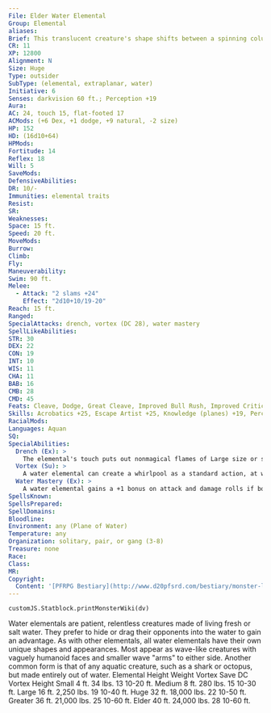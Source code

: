 ```yaml
---
File: Elder Water Elemental
Group: Elemental
aliases: 
Brief: This translucent creature's shape shifts between a spinning column of water and a crashing wave.
CR: 11
XP: 12800
Alignment: N
Size: Huge
Type: outsider
SubType: (elemental, extraplanar, water)
Initiative: 6
Senses: darkvision 60 ft.; Perception +19
Aura: 
AC: 24, touch 15, flat-footed 17
ACMods: (+6 Dex, +1 dodge, +9 natural, -2 size)
HP: 152
HD: (16d10+64)
HPMods: 
Fortitude: 14
Reflex: 18
Will: 5
SaveMods: 
DefensiveAbilities: 
DR: 10/-
Immunities: elemental traits
Resist: 
SR: 
Weaknesses: 
Space: 15 ft.
Speed: 20 ft.
MoveMods: 
Burrow: 
Climb: 
Fly: 
Maneuverability: 
Swim: 90 ft.
Melee: 
  - Attack: "2 slams +24"
    Effect: "2d10+10/19-20"
Reach: 15 ft.
Ranged: 
SpecialAttacks: drench, vortex (DC 28), water mastery
SpellLikeAbilities: 
STR: 30
DEX: 22
CON: 19
INT: 10
WIS: 11
CHA: 11
BAB: 16
CMB: 28
CMD: 45
Feats: Cleave, Dodge, Great Cleave, Improved Bull Rush, Improved Critical (slam), Improved Sunder, Lightning Reflexes, Power Attack
Skills: Acrobatics +25, Escape Artist +25, Knowledge (planes) +19, Perception +19, Stealth +17, Swim +37
RacialMods: 
Languages: Aquan
SQ: 
SpecialAbilities:
  Drench (Ex): >
    The elemental's touch puts out nonmagical flames of Large size or smaller. The creature can dispel magical fire it touches as dispel magic (caster level equals elemental's HD).
  Vortex (Su): >
    A water elemental can create a whirlpool as a standard action, at will. This ability functions identically to the whirlwind special attack (see page 306), but can only form underwater and cannot leave the water.
  Water Mastery (Ex): >
    A water elemental gains a +1 bonus on attack and damage rolls if both it and its opponent are touching water. If the opponent or the elemental is touching the ground, the elemental takes a -4 penalty on attack and damage rolls. These modifiers apply to bull rush and overrun maneuvers, whether the elemental is initiating or resisting these kinds of attacks.
SpellsKnown: 
SpellsPrepared: 
SpellDomains: 
Bloodline: 
Environment: any (Plane of Water)
Temperature: any
Organization: solitary, pair, or gang (3-8)
Treasure: none
Race: 
Class: 
MR: 
Copyright:
  Content: '[PFRPG Bestiary](http://www.d20pfsrd.com/bestiary/monster-listings/outsiders/elemental/water)'
---
```

```dataviewjs
customJS.Statblock.printMonsterWiki(dv)
```
Water elementals are patient, relentless creatures made of living fresh or salt water. They prefer to hide or drag their opponents into the water to gain an advantage. As with other elementals, all water elementals have their own unique shapes and appearances. Most appear as wave-like creatures with vaguely humanoid faces and smaller wave "arms" to either side. Another common form is that of any aquatic creature, such as a shark or octopus, but made entirely out of water. Elemental Height Weight Vortex Save DC Vortex Height Small 4 ft. 34 lbs. 13 10-20 ft. Medium 8 ft. 280 lbs. 15 10-30 ft. Large 16 ft. 2,250 lbs. 19 10-40 ft. Huge 32 ft. 18,000 lbs. 22 10-50 ft. Greater 36 ft. 21,000 lbs. 25 10-60 ft. Elder 40 ft. 24,000 lbs. 28 10-60 ft.
